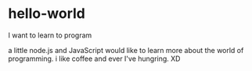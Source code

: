 # hello-world
I want to learn to program 

a little node.js and JavaScript would like to learn more about the world of programming.
i like coffee and ever I've hungring. XD

